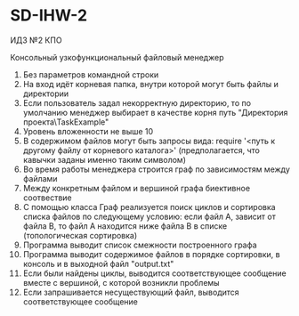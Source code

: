 # SD-IHW-2
ИДЗ №2 КПО

Консольный узкофункциональный файловый менеджер

1) Без параметров командной строки
2) На вход идёт корневая папка, внутри которой могут быть файлы и директории
3) Если пользователь задал некорректную директорию, то по умолчанию менеджер выбирает в качестве корня путь "Директория проекта\TaskExample"
4) Уровень вложенности не выше 10
5) В содержимом файлов могут быть запросы вида:
require '<путь к другому файлу от корневого каталога>' (предполагается, что кавычки заданы именно таким символом)
6) Во время работы менеджера строится граф по зависимостям между файлами
7) Между конкретным файлом и вершиной графа биективное соотвествие
8) С помощью класса Граф реализуется поиск циклов и сортировка списка файлов по следующему условию:
если файл А, зависит от файла В, то файл А находится ниже файла В в списке (топологическая сортировка)
9) Программа выводит список смежности построенного графа
10) Программа выводит содержимое файлов в порядке сортировки, в консоль и в выходной файл "output.txt"
11) Если были найдены циклы, выводится соответствующее сообщение вместе с вершиной, с которой возникли проблемы
12) Если запрашивается несуществующий файл, выводится соответствующее сообщение
